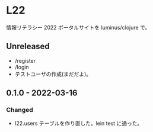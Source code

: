 # L22

情報リテラシー 2022 ポータルサイトを luminus/clojure で。

## Unreleased
- /register
- /login
- テストユーザの作成(まだだよ)。

## 0.1.0 - 2022-03-16
### Changed
- l22.users テーブルを作り直した。lein test に通った。

